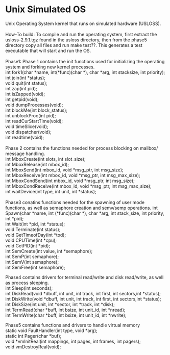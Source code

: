 # Unix Simulated OS
Unix Operating System kernel that runs on simulated hardware (USLOSS).
<br /><br />
How-To build:
To compile and run the operating system, first extract the usloss-2.9.1.tgz found in the usloss directory, 
then from the phase5 directory copy all files and run make test??. This generates a test executable that will start and run the OS.
<br /><br />
Phase1:
Phase 1 contains the init functions used for initializing the operating system and forking new kernel processes.<br />
int   fork1(char *name, int(*func)(char *), char *arg, int stacksize, int priority);<br />
int   join(int *status);<br />
void  quit(int status);<br />
int   zap(int pid);<br />
int   isZapped(void);<br />
int   getpid(void);<br />
void  dumpProcesses(void);<br />
int   blockMe(int block_status);<br />
int   unblockProc(int pid);<br />
int   readCurStartTime(void);<br />
void  timeSlice(void);<br />
void  dispatcher(void);<br />
int   readtime(void);<br />
<br />
Phase 2 contains the functions needed for process blocking on mailbox/ message handling.<br />
int MboxCreate(int slots, int slot_size);<br />
int MboxRelease(int mbox_id);<br />
int MboxSend(int mbox_id, void *msg_ptr, int msg_size);<br />
int MboxReceive(int mbox_id, void *msg_ptr, int msg_max_size);<br />
int MboxCondSend(int mbox_id, void *msg_ptr, int msg_size);<br />
int MboxCondReceive(int mbox_id, void *msg_ptr, int msg_max_size);<br />
int waitDevice(int type, int unit, int *status);<br />
<br />
Phase3 conatins functions needed for the spawning of user mode functions, as well as semaphore creation and semv/semp operations.
int  Spawn(char *name, int (*func)(char *), char *arg, int stack_size, int priority, int *pid);<br />
int  Wait(int *pid, int *status);<br />
void Terminate(int status);<br />
void GetTimeofDay(int *tod);<br />
void CPUTime(int *cpu);<br />
void GetPID(int *pid);<br />
int  SemCreate(int value, int *semaphore);<br />
int  SemP(int semaphore);<br />
int  SemV(int semaphore);<br />
int  SemFree(int semaphore);<br />

Phase4 contains drivers for terminal read/write and disk read/write, as well as process sleeping.<br />
int  Sleep(int seconds);<br />
int  DiskRead(void *dbuff, int unit, int track, int first, int sectors,int *status);<br />
int  DiskWrite(void *dbuff, int unit, int track, int first, int sectors,int *status);<br />
int  DiskSize(int unit, int *sector, int *track, int *disk);<br />
int  TermRead(char *buff, int bsize, int unit_id, int *nread);<br />
int  TermWrite(char *buff, int bsize, int unit_id, int *nwrite);<br />

Phase5 contains functions and drivers to handle virtual memory<br />
static void FaultHandler(int  type, void *arg);<br />
static int Pager(char *buf);<br />
void *vmInitReal(int mappings, int pages, int frames, int pagers);<br />
void vmDestroyReal(void);<br />
